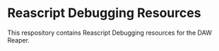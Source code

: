 # Reascript Debugging Resources


This respository contains Reascript Debugging resources for the DAW Reaper.
